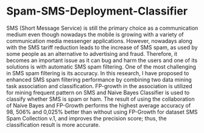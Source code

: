 # Spam-SMS-Deployment-Classifier
SMS (Short Message Service) is still the primary choice as a communication medium even though nowadays the mobile is growing with a variety of communication media messenger applications. However, nowadays along with the SMS tariff reduction leads to the increase of SMS spam, as used by some people as an alternative to advertising and fraud.  Therefore, it becomes an important issue as it can bug and harm the users and one of its solutions is with automatic SMS spam filtering. One of the most challenging in SMS spam filtering is its accuracy.  In this research, I have proposed to enhanced SMS spam filtering performance by combining two data mining task association and classification. FP-growth in the association is utilized for mining frequent pattern on SMS and Naive Bayes Classifier is used to classify whether SMS is spam or ham. The result of using the collaboration of Naive Bayes and FP-Growth performs the highest average accuracy of 98, 506% and 0,025% better than without using FP-Growth for dataset SMS Spam Collection v.1, and improves the precision score; thus, the classification result is more accurate.

